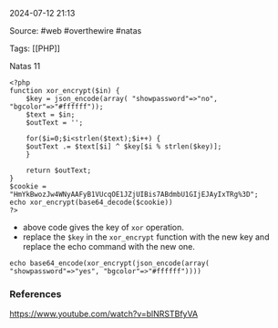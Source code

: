 
2024-07-12 21:13

Source: #web #overthewire #natas 

Tags: [[PHP]]

Natas 11

```
<?php
function xor_encrypt($in) {
    $key = json_encode(array( "showpassword"=>"no", "bgcolor"=>"#ffffff"));
    $text = $in;
    $outText = '';

    for($i=0;$i<strlen($text);$i++) {
    $outText .= $text[$i] ^ $key[$i % strlen($key)];
    }

    return $outText;
}
$cookie = "HmYkBwozJw4WNyAAFyB1VUcqOE1JZjUIBis7ABdmbU1GIjEJAyIxTRg%3D";
echo xor_encrypt(base64_decode($cookie))
?>
```
- above code gives the key of `xor` operation. 
- replace the `$key` in the `xor_encrypt` function with the new key and replace the echo command with the new one. 
```
echo base64_encode(xor_encrypt(json_encode(array( "showpassword"=>"yes", "bgcolor"=>"#ffffff"))))
```

### References
https://www.youtube.com/watch?v=blNRSTBfyVA